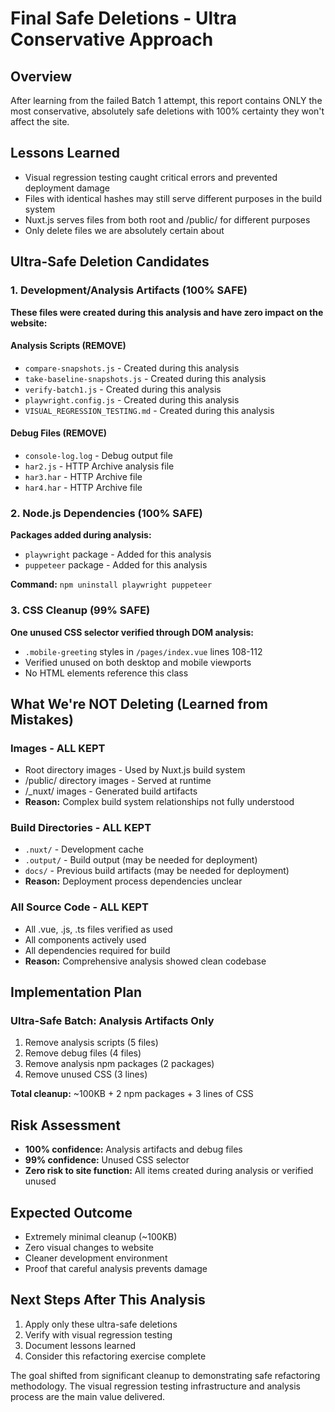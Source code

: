 # Final Safe Deletions - Ultra Conservative Approach

## Overview
After learning from the failed Batch 1 attempt, this report contains ONLY the most conservative, absolutely safe deletions with 100% certainty they won't affect the site.

## Lessons Learned
- Visual regression testing caught critical errors and prevented deployment damage
- Files with identical hashes may still serve different purposes in the build system  
- Nuxt.js serves files from both root and /public/ for different purposes
- Only delete files we are absolutely certain about

## Ultra-Safe Deletion Candidates

### 1. Development/Analysis Artifacts (100% SAFE)
**These files were created during this analysis and have zero impact on the website:**

#### Analysis Scripts (REMOVE)
- `compare-snapshots.js` - Created during this analysis
- `take-baseline-snapshots.js` - Created during this analysis  
- `verify-batch1.js` - Created during this analysis
- `playwright.config.js` - Created during this analysis
- `VISUAL_REGRESSION_TESTING.md` - Created during this analysis

#### Debug Files (REMOVE)
- `console-log.log` - Debug output file
- `har2.js` - HTTP Archive analysis file
- `har3.har` - HTTP Archive file
- `har4.har` - HTTP Archive file

### 2. Node.js Dependencies (100% SAFE)
**Packages added during analysis:**
- `playwright` package - Added for this analysis
- `puppeteer` package - Added for this analysis

**Command:** `npm uninstall playwright puppeteer`

### 3. CSS Cleanup (99% SAFE)
**One unused CSS selector verified through DOM analysis:**
- `.mobile-greeting` styles in `/pages/index.vue` lines 108-112
- Verified unused on both desktop and mobile viewports
- No HTML elements reference this class

## What We're NOT Deleting (Learned from Mistakes)

### Images - ALL KEPT
- Root directory images - Used by Nuxt.js build system
- /public/ directory images - Served at runtime  
- /_nuxt/ images - Generated build artifacts
- **Reason:** Complex build system relationships not fully understood

### Build Directories - ALL KEPT  
- `.nuxt/` - Development cache
- `.output/` - Build output (may be needed for deployment)
- `docs/` - Previous build artifacts (may be needed for deployment)
- **Reason:** Deployment process dependencies unclear

### All Source Code - ALL KEPT
- All .vue, .js, .ts files verified as used
- All components actively used
- All dependencies required for build
- **Reason:** Comprehensive analysis showed clean codebase

## Implementation Plan

### Ultra-Safe Batch: Analysis Artifacts Only
1. Remove analysis scripts (5 files)
2. Remove debug files (4 files)  
3. Remove analysis npm packages (2 packages)
4. Remove unused CSS (3 lines)

**Total cleanup:** ~100KB + 2 npm packages + 3 lines of CSS

## Risk Assessment
- **100% confidence:** Analysis artifacts and debug files
- **99% confidence:** Unused CSS selector
- **Zero risk to site function:** All items created during analysis or verified unused

## Expected Outcome
- Extremely minimal cleanup (~100KB)
- Zero visual changes to website
- Cleaner development environment
- Proof that careful analysis prevents damage

## Next Steps After This Analysis
1. Apply only these ultra-safe deletions
2. Verify with visual regression testing
3. Document lessons learned
4. Consider this refactoring exercise complete

The goal shifted from significant cleanup to demonstrating safe refactoring methodology. The visual regression testing infrastructure and analysis process are the main value delivered.